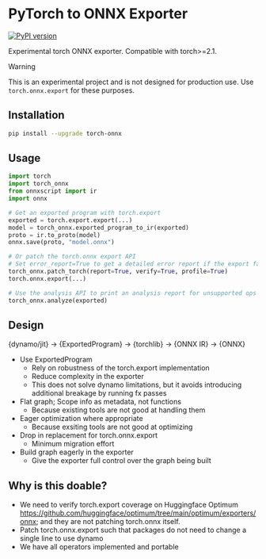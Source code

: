 # PyTorch to ONNX Exporter

[![PyPI version](https://badge.fury.io/py/torch-onnx.svg)](https://badge.fury.io/py/torch-onnx)

Experimental torch ONNX exporter. Compatible with torch>=2.1.

> [!WARNING]
> This is an experimental project and is not designed for production use.
> Use `torch.onnx.export` for these purposes.

## Installation

```bash
pip install --upgrade torch-onnx
```

## Usage

```python
import torch
import torch_onnx
from onnxscript import ir
import onnx

# Get an exported program with torch.export
exported = torch.export.export(...)
model = torch_onnx.exported_program_to_ir(exported)
proto = ir.to_proto(model)
onnx.save(proto, "model.onnx")

# Or patch the torch.onnx export API
# Set error_report=True to get a detailed error report if the export fails
torch_onnx.patch_torch(report=True, verify=True, profile=True)
torch.onnx.export(...)

# Use the analysis API to print an analysis report for unsupported ops
torch_onnx.analyze(exported)
```

## Design

{dynamo/jit} -> {ExportedProgram} -> {torchlib} -> {ONNX IR} -> {ONNX}

- Use ExportedProgram
  - Rely on robustness of the torch.export implementation
  - Reduce complexity in the exporter
  - This does not solve dynamo limitations, but it avoids introducing additional breakage by running fx passes
- Flat graph; Scope info as metadata, not functions
  - Because existing tools are not good at handling them
- Eager optimization where appropriate
  - Because exsiting tools are not good at optimizing
- Drop in replacement for torch.onnx.export
  - Minimum migration effort
- Build graph eagerly in the exporter
  - Give the exporter full control over the graph being built

## Why is this doable?

- We need to verify torch.export coverage on Huggingface Optimum https://github.com/huggingface/optimum/tree/main/optimum/exporters/onnx; and they are not patching torch.onnx itself.
- Patch torch.onnx.export such that packages do not need to change a single line to use dynamo
- We have all operators implemented and portable
